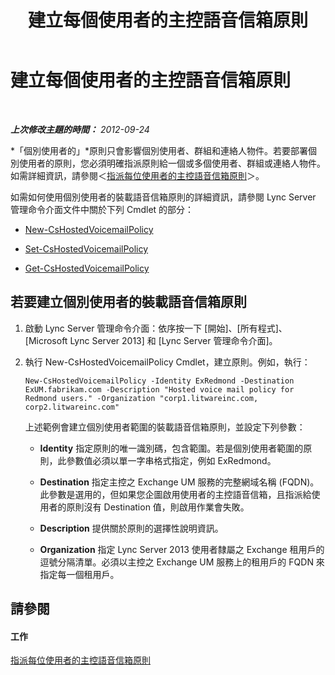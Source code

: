 ﻿---
title: 建立每個使用者的主控語音信箱原則
TOCTitle: 建立每個使用者的主控語音信箱原則
ms:assetid: 39018a7c-e0c3-46a2-be4e-05604ec67a50
ms:mtpsurl: https://technet.microsoft.com/zh-tw/library/Gg425867(v=OCS.15)
ms:contentKeyID: 49290615
ms.date: 08/10/2015
mtps_version: v=OCS.15
ms.translationtype: HT
---

# 建立每個使用者的主控語音信箱原則

 

_**上次修改主題的時間：** 2012-09-24_

*「個別使用者的」*原則只會影響個別使用者、群組和連絡人物件。若要部署個別使用者的原則，您必須明確指派原則給一個或多個使用者、群組或連絡人物件。如需詳細資訊，請參閱＜[指派每位使用者的主控語音信箱原則](lync-server-2013-assign-a-per-user-hosted-voice-mail-policy.md)＞。

如需如何使用個別使用者的裝載語音信箱原則的詳細資訊，請參閱 Lync Server 管理命令介面文件中關於下列 Cmdlet 的部分：

  - [New-CsHostedVoicemailPolicy](new-cshostedvoicemailpolicy.md)

  - [Set-CsHostedVoicemailPolicy](set-cshostedvoicemailpolicy.md)

  - [Get-CsHostedVoicemailPolicy](get-cshostedvoicemailpolicy.md)

## 若要建立個別使用者的裝載語音信箱原則

1.  啟動 Lync Server 管理命令介面：依序按一下 \[開始\]、\[所有程式\]、\[Microsoft Lync Server 2013\] 和 \[Lync Server 管理命令介面\]。

2.  執行 New-CsHostedVoicemailPolicy Cmdlet，建立原則。例如，執行：
    
        New-CsHostedVoicemailPolicy -Identity ExRedmond -Destination ExUM.fabrikam.com -Description "Hosted voice mail policy for Redmond users." -Organization "corp1.litwareinc.com, corp2.litwareinc.com"
    
    上述範例會建立個別使用者範圍的裝載語音信箱原則，並設定下列參數：
    
      - **Identity** 指定原則的唯一識別碼，包含範圍。若是個別使用者範圍的原則，此參數值必須以單一字串格式指定，例如 ExRedmond。
    
      - **Destination** 指定主控之 Exchange UM 服務的完整網域名稱 (FQDN)。此參數是選用的，但如果您企圖啟用使用者的主控語音信箱，且指派給使用者的原則沒有 Destination 值，則啟用作業會失敗。
    
      - **Description** 提供關於原則的選擇性說明資訊。
    
      - **Organization** 指定 Lync Server 2013 使用者隸屬之 Exchange 租用戶的逗號分隔清單。必須以主控之 Exchange UM 服務上的租用戶的 FQDN 來指定每一個租用戶。

## 請參閱

#### 工作

[指派每位使用者的主控語音信箱原則](lync-server-2013-assign-a-per-user-hosted-voice-mail-policy.md)

